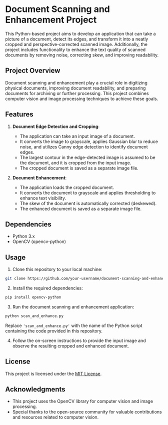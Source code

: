 # Document Scanning and Enhancement Project

This Python-based project aims to develop an application that can take a picture of a document, detect its edges, and transform it into a neatly cropped and perspective-corrected scanned image. Additionally, the project includes functionality to enhance the text quality of scanned documents by removing noise, correcting skew, and improving readability.

## Project Overview

Document scanning and enhancement play a crucial role in digitizing physical documents, improving document readability, and preparing documents for archiving or further processing. This project combines computer vision and image processing techniques to achieve these goals.

## Features

1. **Document Edge Detection and Cropping**:
   - The application can take an input image of a document.
   - It converts the image to grayscale, applies Gaussian blur to reduce noise, and utilizes Canny edge detection to identify document edges.
   - The largest contour in the edge-detected image is assumed to be the document, and it is cropped from the input image.
   - The cropped document is saved as a separate image file.

2. **Document Enhancement**:
   - The application loads the cropped document.
   - It converts the document to grayscale and applies thresholding to enhance text visibility.
   - The skew of the document is automatically corrected (deskewed).
   - The enhanced document is saved as a separate image file.

## Dependencies

- Python 3.x
- OpenCV (opencv-python)

## Usage

1. Clone this repository to your local machine:

```bash
git clone https://github.com/your-username/document-scanning-and-enhancement.git
```

2. Install the required dependencies:

```bash
pip install opencv-python
```

3. Run the document scanning and enhancement application:

```bash
python scan_and_enhance.py
```

Replace `'scan_and_enhance.py'` with the name of the Python script containing the code provided in this repository.

4. Follow the on-screen instructions to provide the input image and observe the resulting cropped and enhanced document.

## License

This project is licensed under the [MIT License](LICENSE).

## Acknowledgments

- This project uses the OpenCV library for computer vision and image processing.
- Special thanks to the open-source community for valuable contributions and resources related to computer vision.

